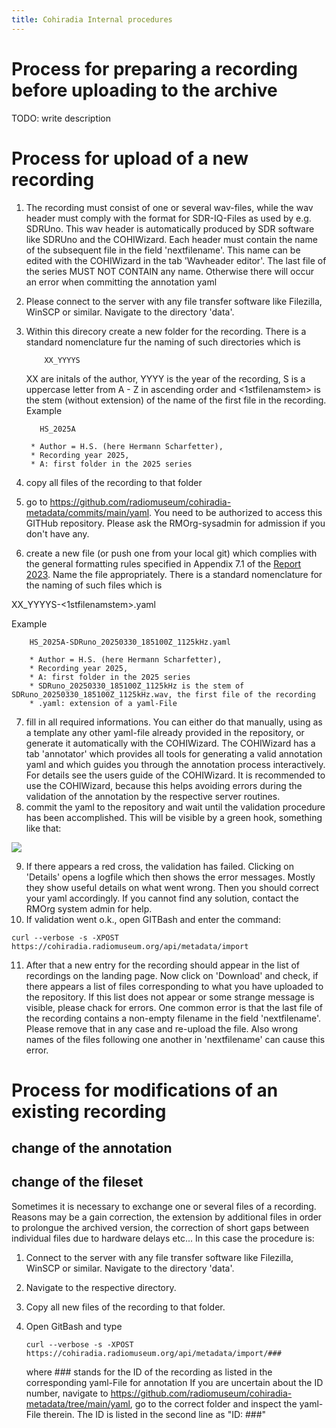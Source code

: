 ```yaml
---
title: Cohiradia Internal procedures
---
```


# Process for preparing a recording before uploading to the archive

TODO: write description


# Process for upload of  a new recording

1) The recording must consist of one or several wav-files, while the wav header must comply with the format for SDR-IQ-Files as used by e.g. SDRUno. This wav header is automatically produced by SDR software like SDRUno and the COHIWizard.
  Each header must contain the name of the subsequent file in the field 'nextfilename'. This name can be edited with the COHIWizard in the tab 'Wavheader editor'. The last file of the series MUST NOT CONTAIN any name. Otherwise there will occur an error when committing the annotation yaml
2) Please connect to the server with any file transfer software like Filezilla, WinSCP or similar. Navigate to the directory 'data'.
3) Within this direcory create a new folder for the recording. There is a standard nomenclature fur the naming of such directories which is
   
           XX_YYYYS
   
   XX are initals of the author, YYYY is the year of the recording, S is a uppercase letter from A - Z in ascending order and <1stfilenamstem> is the stem (without extension)
   of the name of the first file in the recording. Example
   
          HS_2025A
  
        * Author = H.S. (here Hermann Scharfetter), 
        * Recording year 2025, 
        * A: first folder in the 2025 series
        
4) copy all files of the recording to that folder
5) go to https://github.com/radiomuseum/cohiradia-metadata/commits/main/yaml. You need to be authorized to access this GITHub repository. Please ask the RMOrg-sysadmin for admission if you don't have any.
6) create a new file (or push one from your local git) which complies with the general formatting rules specified in Appendix 7.1 of the [Report 2023](https://cohiradia.radiomuseum.org/download/docs/Documentation/COHIRADIA_Report2023_dt.pdf). Name the file appropriately. There is a standard nomenclature for the naming of such files which is

  XX_YYYYS-<1stfilenamstem>.yaml

  Example
   
        HS_2025A-SDRuno_20250330_185100Z_1125kHz.yaml 
  
        * Author = H.S. (here Hermann Scharfetter), 
        * Recording year 2025, 
        * A: first folder in the 2025 series
        * SDRuno_20250330_185100Z_1125kHz is the stem of SDRuno_20250330_185100Z_1125kHz.wav, the first file of the recording
        * .yaml: extension of a yaml-File

7) fill in all required informations. You can either do that manually, using as a template any other yaml-file already provided in the repository, or generate it automatically with the COHIWizard. The COHIWizard has a tab 'annotator' which provides all tools for generating a valid annotation yaml and which guides you through the annotation process interactively. For details see the users guide of the COHIWizard. It is recommended to use the COHIWizard, because this helps avoiding errors during the validation of the annotation by the respective server routines.
8) commit the yaml to the repository and wait until the validation procedure has been accomplished. This will be visible by a green hook, something like that:

 <img src="https://cohiradia.radiomuseum.org/download/docs/Documentation/Ann_yaml_valid.PNG" /> 

9) If there appears a red cross, the validation has failed. Clicking on 'Details' opens a logfile which then shows the error messages. Mostly they show useful details on what went wrong. Then you should correct your yaml accordingly. If you cannot find any solution, contact the RMOrg system admin for help.
10) If validation went o.k., open GITBash and enter the command:

  `curl --verbose -s -XPOST https://cohiradia.radiomuseum.org/api/metadata/import`

11) After that a new entry for the recording should appear in the list of recordings on the landing page. Now click on 'Download' and check, if there appears a list of files corresponding to what you have uploaded to the repository. If this list does not appear or some strange message is visible, please chack for errors. One common error is that the last file of the recording contains a non-empty filename in the field 'nextfilename'. Please remove that in any case and re-upload the file. Also wrong names of the files following one another in 'nextfilename' can cause this error.

# Process for modifications of  an existing recording

## change of the annotation

## change of the fileset
Sometimes it is necessary to exchange one or several files of a recording. Reasons may be a gain correction, the extension by additional files in order to prolongue the archived version, the correction of short gaps between individual files due to hardware delays etc...
In this case the procedure is:

1) Connect to the server with any file transfer software like Filezilla, WinSCP or similar. Navigate to the directory 'data'.
2) Navigate to the respective directory.
3) Copy all new files of the recording to that folder.
4) Open GitBash and type
   
   `curl --verbose -s -XPOST https://cohiradia.radiomuseum.org/api/metadata/import/###`
   
   where ### stands for the ID of the recording as listed in the corresponding yaml-File for annotation
If you are uncertain about the ID number, navigate to https://github.com/radiomuseum/cohiradia-metadata/tree/main/yaml, go to the correct folder and inspect the yaml-File therein. The ID is listed in the second line as "ID: ###"

